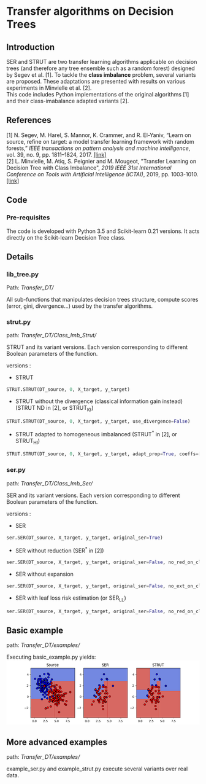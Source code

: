 # Transfer algorithms on Decision Trees


## Introduction

SER and STRUT are two transfer learning algorithms applicable on decision trees (and therefore any tree ensemble such as a random forest) designed by Segev et al. [1].
To tackle the **class imbalance** problem, several variants are proposed. These adaptations are presented with results on various experiments in Minvielle et al. [2].  
This code includes Python implementations of the original algorithms [1] and their
class-imabalance adapted variants [2].

## References

[1] N. Segev, M. Harel, S. Mannor, K. Crammer, and R. El-Yaniv, “Learn on  source,  refine  on  target:  a  model  transfer  learning  framework  with random  forests,” *IEEE  transactions  on  pattern  analysis  and  machine intelligence*, vol. 39, no. 9, pp. 1811–1824, 2017.
[[link]](https://ieeexplore.ieee.org/document/7592407)  
[2] L. Minvielle, M. Atiq, S. Peignier and M. Mougeot, "Transfer Learning on Decision Tree with Class Imbalance", *2019 IEEE 31st International Conference on Tools with Artificial Intelligence (ICTAI)*, 2019, pp. 1003-1010.
[[link]](https://ieeexplore.ieee.org/document/8995296)

## Code

### Pre-requisites

The code is developed with Python 3.5 and Scikit-learn 0.21 versions.
It acts directly on the Scikit-learn Decision Tree class.

## Details

### lib_tree.py

Path: *Transfer_DT/*


All sub-functions that manipulates decision trees structure, compute scores (error, gini, divergence...) used by the transfer algorithms.

### strut.py

path: *Transfer_DT/Class_Imb_Strut/*

STRUT and its variant versions. Each version corresponding to different Boolean parameters of the function.

versions : 

* STRUT
```python
STRUT.STRUT(DT_source, 0, X_target, y_target)
```

* STRUT without the divergence (classical information gain instead)
  (STRUT ND in [2], or STRUT<sub>IG</sub>)
```python
STRUT.STRUT(DT_source, 0, X_target, y_target, use_divergence=False)
```

* STRUT adapted to homogeneous imbalanced (STRUT<sup>\*</sup> in [2], or
  STRUT<sub>HI</sub>)
```python
STRUT.STRUT(DT_source, 0, X_target, y_target, adapt_prop=True, coeffs=[0.95,0.05])
```


### ser.py

path: *Transfer_DT/Class_Imb_Ser/*


SER and its variant versions. Each version corresponding to different Boolean parameters of the function.

versions : 

* SER
```python
ser.SER(DT_source, X_target, y_target, original_ser=True)
```

* SER without reduction (SER<sup>\*</sup> in [2])
```python
ser.SER(DT_source, X_target, y_target, original_ser=False, no_red_on_cl=True, cl_no_red=[1])
```

* SER without expansion
```python
ser.SER(DT_source, X_target, y_target, original_ser=False, no_ext_on_cl=True, cl_no_ext=[1])
```


* SER with leaf loss risk estimation (or SER<sub>LL</sub>)
```python
ser.SER(DT_source, X_target, y_target, original_ser=False, no_red_on_cl=True, cl_no_red=[1], leaf_loss_quantify=True, leaf_loss_threshold=0.5) 
```

## Basic example
path: *Transfer_DT/examples/*

Executing basic_example.py yields:
![](./images/ser_strut.png)


## More advanced examples

path: *Transfer_DT/examples/*

example_ser.py and example_strut.py execute several variants over real data.

